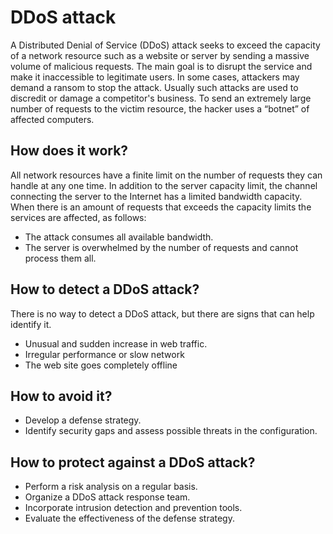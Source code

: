 # DDoS attack

A Distributed Denial of Service (DDoS) attack seeks to exceed the capacity of a network resource such as a website or server by sending a massive volume of malicious requests. The main goal is to disrupt the service and make it inaccessible to legitimate users. In some cases, attackers may demand a ransom to stop the attack. Usually such attacks are used to discredit or damage a competitor's business. To send an extremely large number of requests to the victim resource, the hacker uses a “botnet” of affected computers.

## How does it work?
All network resources have a finite limit on the number of requests they can handle at any one time. In addition to the server capacity limit, the channel connecting the server to the Internet has a limited bandwidth capacity. When there is an amount of requests that exceeds the capacity limits the services are affected, as follows:
- The attack consumes all available bandwidth.
- The server is overwhelmed by the number of requests and cannot process them all.

## How to detect a DDoS attack?
There is no way to detect a DDoS attack, but there are signs that can help identify it.
- Unusual and sudden increase in web traffic.
- Irregular performance or slow network
- The web site goes completely offline

## How to avoid it?
- Develop a defense strategy.
- Identify security gaps and assess possible threats in the configuration.

## How to protect against a DDoS attack?
- Perform a risk analysis on a regular basis.
- Organize a DDoS attack response team.
- Incorporate intrusion detection and prevention tools.
- Evaluate the effectiveness of the defense strategy.

